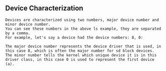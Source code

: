 ## Device Characterization
    Devices are characterized using two numbers, major device number and minor device number. 
    You can see these numbers in the above ls example, they are separated by a comma. 
    For example, let's say a device had the device numbers: 8, 0:

    The major device number represents the device driver that is used, in this case 8, which is often the major number for sd block devices. 
    The minor number tells the kernel which unique device it is in this driver class, in this case 0 is used to represent the first device (a).
